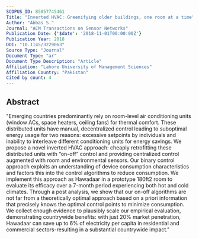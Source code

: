 ```yaml
---
SCOPUS_ID: 85057745461
Title: "Inverted HVAC: Greenifying older buildings, one room at a time"
Author: "Abbas S."
Journal: "ACM Transactions on Sensor Networks"
Publication Date: {'$date': '2018-11-01T00:00:00Z'}
Publication Year: 2018
DOI: "10.1145/3229063"
Source Type: "Journal"
Document Type: "ar"
Document Type Description: "Article"
Affiliation: "Lahore University of Management Sciences"
Affiliation Country: "Pakistan"
Cited by count: 4
---
```


## Abstract
"Emerging countries predominantly rely on room-level air conditioning units (window ACs, space heaters, ceiling fans) for thermal comfort. These distributed units have manual, decentralized control leading to suboptimal energy usage for two reasons: excessive setpoints by individuals and inability to interleave different conditioning units for energy savings. We propose a novel inverted HVAC approach: cheaply retrofitting these distributed units with “on-off” control and providing centralized control augmented with room and environmental sensors. Our binary control approach exploits an understanding of device consumption characteristics and factors this into the control algorithms to reduce consumption. We implement this approach as Hawadaar in a prototype 180ft2 room to evaluate its efficacy over a 7-month period experiencing both hot and cold climates. Through a post analysis, we show that our on-off algorithms are not far from a theoretically optimal approach based on a priori information that precisely knows the optimal control points to minimize consumption. We collect enough evidence to plausibly scale our empirical evaluation, demonstrating countrywide benefits: with just 20% market penetration, Hawadaar can save up to 6% of electricity per capita in residential and commercial sectors-resulting in a substantial countrywide impact."
